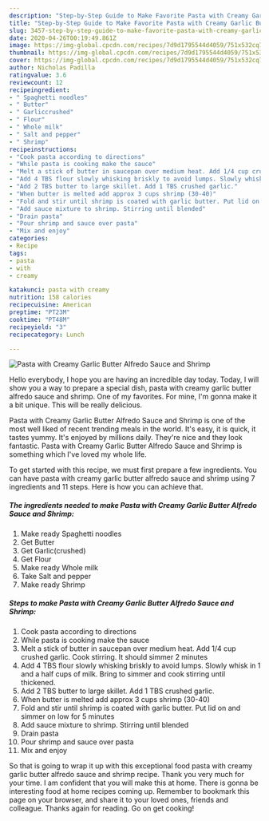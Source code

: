 ```yaml
---
description: "Step-by-Step Guide to Make Favorite Pasta with Creamy Garlic Butter Alfredo Sauce and Shrimp"
title: "Step-by-Step Guide to Make Favorite Pasta with Creamy Garlic Butter Alfredo Sauce and Shrimp"
slug: 3457-step-by-step-guide-to-make-favorite-pasta-with-creamy-garlic-butter-alfredo-sauce-and-shrimp
date: 2020-04-26T00:19:49.861Z
image: https://img-global.cpcdn.com/recipes/7d9d1795544d4059/751x532cq70/pasta-with-creamy-garlic-butter-alfredo-sauce-and-shrimp-recipe-main-photo.jpg
thumbnail: https://img-global.cpcdn.com/recipes/7d9d1795544d4059/751x532cq70/pasta-with-creamy-garlic-butter-alfredo-sauce-and-shrimp-recipe-main-photo.jpg
cover: https://img-global.cpcdn.com/recipes/7d9d1795544d4059/751x532cq70/pasta-with-creamy-garlic-butter-alfredo-sauce-and-shrimp-recipe-main-photo.jpg
author: Nicholas Padilla
ratingvalue: 3.6
reviewcount: 12
recipeingredient:
- " Spaghetti noodles"
- " Butter"
- " Garliccrushed"
- " Flour"
- " Whole milk"
- " Salt and pepper"
- " Shrimp"
recipeinstructions:
- "Cook pasta according to directions"
- "While pasta is cooking make the sauce"
- "Melt a stick of butter in saucepan over medium heat. Add 1/4 cup crushed garlic. Cook stirring. It should simmer 2 minutes"
- "Add 4 TBS flour slowly whisking briskly to avoid lumps. Slowly whisk in 1 and a half cups of milk. Bring to simmer and cook stirring until thickened."
- "Add 2 TBS butter to large skillet. Add 1 TBS crushed garlic."
- "When butter is melted add approx 3 cups shrimp (30-40)"
- "Fold and stir until shrimp is coated with garlic butter. Put lid on and simmer on low for 5 minutes"
- "Add sauce mixture to shrimp. Stirring until blended"
- "Drain pasta"
- "Pour shrimp and sauce over pasta"
- "Mix and enjoy"
categories:
- Recipe
tags:
- pasta
- with
- creamy

katakunci: pasta with creamy 
nutrition: 158 calories
recipecuisine: American
preptime: "PT23M"
cooktime: "PT48M"
recipeyield: "3"
recipecategory: Lunch

---
```



![Pasta with Creamy Garlic Butter Alfredo Sauce and Shrimp](https://img-global.cpcdn.com/recipes/7d9d1795544d4059/751x532cq70/pasta-with-creamy-garlic-butter-alfredo-sauce-and-shrimp-recipe-main-photo.jpg)

Hello everybody, I hope you are having an incredible day today. Today, I will show you a way to prepare a special dish, pasta with creamy garlic butter alfredo sauce and shrimp. One of my favorites. For mine, I'm gonna make it a bit unique. This will be really delicious.



Pasta with Creamy Garlic Butter Alfredo Sauce and Shrimp is one of the most well liked of recent trending meals in the world. It's easy, it is quick, it tastes yummy. It's enjoyed by millions daily. They're nice and they look fantastic. Pasta with Creamy Garlic Butter Alfredo Sauce and Shrimp is something which I've loved my whole life.


To get started with this recipe, we must first prepare a few ingredients. You can have pasta with creamy garlic butter alfredo sauce and shrimp using 7 ingredients and 11 steps. Here is how you can achieve that.

<!--inarticleads1-->

##### The ingredients needed to make Pasta with Creamy Garlic Butter Alfredo Sauce and Shrimp:

1. Make ready  Spaghetti noodles
1. Get  Butter
1. Get  Garlic(crushed)
1. Get  Flour
1. Make ready  Whole milk
1. Take  Salt and pepper
1. Make ready  Shrimp




<!--inarticleads2-->

##### Steps to make Pasta with Creamy Garlic Butter Alfredo Sauce and Shrimp:

1. Cook pasta according to directions
1. While pasta is cooking make the sauce
1. Melt a stick of butter in saucepan over medium heat. Add 1/4 cup crushed garlic. Cook stirring. It should simmer 2 minutes
1. Add 4 TBS flour slowly whisking briskly to avoid lumps. Slowly whisk in 1 and a half cups of milk. Bring to simmer and cook stirring until thickened.
1. Add 2 TBS butter to large skillet. Add 1 TBS crushed garlic.
1. When butter is melted add approx 3 cups shrimp (30-40)
1. Fold and stir until shrimp is coated with garlic butter. Put lid on and simmer on low for 5 minutes
1. Add sauce mixture to shrimp. Stirring until blended
1. Drain pasta
1. Pour shrimp and sauce over pasta
1. Mix and enjoy




So that is going to wrap it up with this exceptional food pasta with creamy garlic butter alfredo sauce and shrimp recipe. Thank you very much for your time. I am confident that you will make this at home. There is gonna be interesting food at home recipes coming up. Remember to bookmark this page on your browser, and share it to your loved ones, friends and colleague. Thanks again for reading. Go on get cooking!
